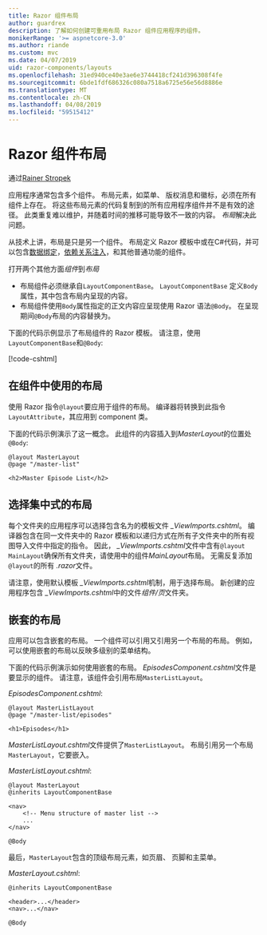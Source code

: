 ```yaml
---
title: Razor 组件布局
author: guardrex
description: 了解如何创建可重用布局 Razor 组件应用程序的组件。
monikerRange: '>= aspnetcore-3.0'
ms.author: riande
ms.custom: mvc
ms.date: 04/07/2019
uid: razor-components/layouts
ms.openlocfilehash: 31ed940ce40e3ae6e3744418cf241d396308f4fe
ms.sourcegitcommit: 6bde1fdf686326c080a7518a6725e56e56d8886e
ms.translationtype: MT
ms.contentlocale: zh-CN
ms.lasthandoff: 04/08/2019
ms.locfileid: "59515412"
---
```

# <a name="razor-components-layouts"></a>Razor 组件布局

通过[Rainer Stropek](https://www.timecockpit.com)

应用程序通常包含多个组件。 布局元素，如菜单、 版权消息和徽标，必须在所有组件上存在。 将这些布局元素的代码复制到的所有应用程序组件并不是有效的途径。 此类重复难以维护，并随着时间的推移可能导致不一致的内容。 *布局*解决此问题。

从技术上讲，布局是只是另一个组件。 布局定义 Razor 模板中或在C#代码，并可以包含[数据绑定](xref:razor-components/components#data-binding)，[依赖关系注入](xref:razor-components/dependency-injection)，和其他普通功能的组件。

打开两个其他方面*组件*到*布局*

* 布局组件必须继承自`LayoutComponentBase`。 `LayoutComponentBase` 定义`Body`属性，其中包含布局内呈现的内容。
* 布局组件使用`Body`属性指定的正文内容应呈现使用 Razor 语法`@Body`。 在呈现期间`@Body`布局的内容替换为。

下面的代码示例显示了布局组件的 Razor 模板。 请注意，使用`LayoutComponentBase`和`@Body`:

[!code-cshtml[](layouts/sample_snapshot/3.x/MasterLayout.cshtml)]

## <a name="use-a-layout-in-a-component"></a>在组件中使用的布局

使用 Razor 指令`@layout`要应用于组件的布局。 编译器将转换到此指令`LayoutAttribute`，其应用到 component 类。

下面的代码示例演示了这一概念。 此组件的内容插入到*MasterLayout*的位置处`@Body`:

```cshtml
@layout MasterLayout
@page "/master-list"

<h2>Master Episode List</h2>
```

## <a name="centralized-layout-selection"></a>选择集中式的布局

每个文件夹的应用程序可以选择包含名为的模板文件 *_ViewImports.cshtml*。 编译器包含在同一文件夹中的 Razor 模板和以递归方式在所有子文件夹中的所有视图导入文件中指定的指令。 因此， *_ViewImports.cshtml*文件中含有`@layout MainLayout`确保所有文件夹，请使用中的组件*MainLayout*布局。 无需反复添加`@layout`的所有 *.razor*文件。

请注意，使用默认模板 *_ViewImports.cshtml*机制，用于选择布局。 新创建的应用程序包含 *_ViewImports.cshtml*中的文件*组件/页*文件夹。

## <a name="nested-layouts"></a>嵌套的布局

应用可以包含嵌套的布局。 一个组件可以引用又引用另一个布局的布局。 例如，可以使用嵌套的布局以反映多级别的菜单结构。

下面的代码示例演示如何使用嵌套的布局。 *EpisodesComponent.cshtml*文件是要显示的组件。 请注意，该组件会引用布局`MasterListLayout`。

*EpisodesComponent.cshtml*:

```cshtml
@layout MasterListLayout
@page "/master-list/episodes"

<h1>Episodes</h1>
```

*MasterListLayout.cshtml*文件提供了`MasterListLayout`。 布局引用另一个布局`MasterLayout`，它要嵌入。

*MasterListLayout.cshtml*:

```cshtml
@layout MasterLayout
@inherits LayoutComponentBase

<nav>
    <!-- Menu structure of master list -->
    ...
</nav>

@Body
```

最后，`MasterLayout`包含的顶级布局元素，如页眉、 页脚和主菜单。

*MasterLayout.cshtml*:

```cshtml
@inherits LayoutComponentBase

<header>...</header>
<nav>...</nav>

@Body
```

